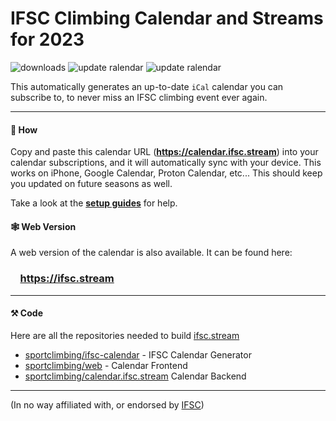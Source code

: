 # IFSC Climbing Calendar and Streams for 2023
![downloads](https://img.shields.io/github/downloads/sportclimbing/ifsc-calendar/total?color=green&label=Downloads)
![update ralendar](https://github.com/sportclimbing/ifsc-calendar/actions/workflows/update-calendar.yml/badge.svg)
![update ralendar](https://github.com/sportclimbing/web/actions/workflows/static-deploy.yml/badge.svg)

This automatically generates an up-to-date `iCal` calendar you can subscribe to, to never miss an IFSC climbing event ever again.

<hr />

#### 👀 How
Copy and paste this calendar URL (**https://calendar.ifsc.stream**) into your calendar subscriptions, and it will
automatically sync with your device. This works on iPhone, Google Calendar, Proton Calendar, etc... This should keep
you updated on future seasons as well.

Take a look at the **[setup guides](https://github.com/sportclimbing/ifsc-calendar/wiki)** for help.

#### 🕸 Web Version
A web version of the calendar is also available. It can be found here:
### &nbsp; &nbsp; https://ifsc.stream

<hr />

#### ⚒️ Code
Here are all the repositories needed to build [ifsc.stream](https://ifsc.stream/)

- [sportclimbing/ifsc-calendar](https://github.com/sportclimbing/ifsc-calendar) - IFSC Calendar Generator
- [sportclimbing/web](https://github.com/sportclimbing/web) - Calendar Frontend
- [sportclimbing/calendar.ifsc.stream](https://github.com/sportclimbing/calendar.ifsc.stream) Calendar Backend

<hr />

(In no way affiliated with, or endorsed by [IFSC](https://www.ifsc-climbing.org/))
